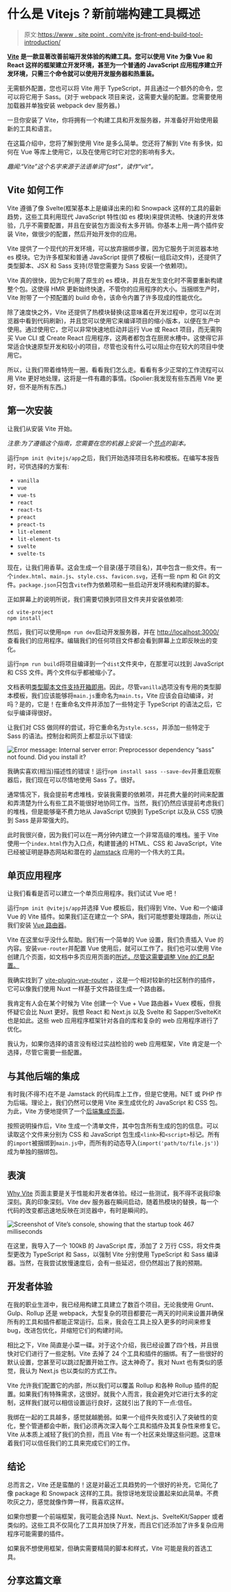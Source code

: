 # 什么是 Vitejs？新前端构建工具概述

> 原文:[https://www . site point . com/vite js-front-end-build-tool-introduction/](https://www.sitepoint.com/vitejs-front-end-build-tool-introduction/)

**[Vite](https://vitejs.dev/) 是一款显著改善前端开发体验的构建工具。您可以使用 Vite 为像 Vue 和 React 这样的框架建立开发环境，甚至为一个普通的 JavaScript 应用程序建立开发环境，只需三个命令就可以使用开发服务器和热重装。**

无需额外配置，您也可以将 Vite 用于 TypeScript，并且通过一个额外的命令，您可以将它用于 Sass。(对于 webpack 项目来说，这需要大量的配置。您需要使用加载器并单独安装 webpack dev 服务器。)

一旦你安装了 Vite，你将拥有一个构建工具和开发服务器，并准备好开始使用最新的工具和语言。

在这篇介绍中，您将了解到使用 Vite 是多么简单。您还将了解到 Vite 有多快，如何在 Vue 等库上使用它，以及在使用它时它对您的影响有多大。

*趣闻:“Vite”这个名字来源于法语单词“fast”，读作“vit”。*

## Vite 如何工作

Vite 遵循了像 Svelte(框架基本上是编译出来的)和 Snowpack 这样的工具的最新趋势，这些工具利用现代 JavaScript 特性(如 es 模块)来提供流畅、快速的开发体验，几乎不需要配置，并且在安装包方面没有太多开销。你基本上用一两个插件安装 Vite，做很少的配置，然后开始开发你的应用。

Vite 提供了一个现代的开发环境，可以放弃捆绑步骤，因为它服务于浏览器本地 es 模块。它为许多框架和普通 JavaScript 提供了模板(一组启动文件)，还提供了类型脚本、JSX 和 Sass 支持(尽管您需要为 Sass 安装一个依赖项)。

Vite 真的很快，因为它利用了原生的 es 模块，并且在发生变化时不需要重新构建整个包。这使得 HMR 更新始终快速，不管你的应用程序的大小。当捆绑生产时，Vite 附带了一个预配置的 build 命令，该命令内置了许多现成的性能优化。

除了速度快之外，Vite 还提供了热模块替换(这意味着在开发过程中，您可以在浏览器中看到代码刷新)，并且您可以使用它来编译项目的缩小版本，以便在生产中使用。通过使用它，您可以非常快速地启动并运行 Vue 或 React 项目，而无需购买 Vue CLI 或 Create React 应用程序，这两者都包含在厨房水槽中。这使得它非常适合快速原型开发和较小的项目，尽管也没有什么可以阻止你在较大的项目中使用它。

所以，让我们带着维特兜一圈，看看我们怎么走。看看有多少正常的工作流程可以用 Vite 更好地处理，这将是一件有趣的事情。(Spolier:我发现有些东西用 Vite 更好，但不是所有东西。)

## 第一次安装

让我们从安装 Vite 开始。

*注意:为了遵循这个指南，您需要在您的机器上安装一个[节点](https://www.sitepoint.com/quick-tip-multiple-versions-node-nvm/)的副本。*

运行`npm init @vitejs/app`之后，我们开始选择项目名称和模板。在编写本报告时，可供选择的方案有:

*   `vanilla`
*   `vue`
*   `vue-ts`
*   `react`
*   `react-ts`
*   `preact`
*   `preact-ts`
*   `lit-element`
*   `lit-element-ts`
*   `svelte`
*   `svelte-ts`

现在，让我们用香草。这会生成一个目录(基于项目名)，其中包含一些文件。有一个`index.html`、`main.js`、`style.css`、`favicon.svg`，还有一些 npm 和 Git 的文件。`package.json`只包含`vite`作为依赖项和一些启动开发环境和构建的脚本。

正如屏幕上的说明所说，我们需要切换到项目文件夹并安装依赖项:

```
cd vite-project
npm install 
```

然后，我们可以使用`npm run dev`启动开发服务器，并在 [http://localhost:3000/](http://localhost:3000/) 查看我们的应用程序。编辑我们的任何项目文件都会看到屏幕上立即反映出的变化。

运行`npm run build`将项目编译到一个`dist`文件夹中，在那里可以找到 JavaScript 和 CSS 文件。两个文件似乎都被缩小了。

文档表明[类型脚本文件支持开箱即用](https://vitejs.dev/guide/features.html#typescript)。因此，尽管`vanilla`选项没有专用的类型脚本模板，我们应该能够将`main.js`重命名为`main.ts`，Vite 应该会自动编译，对吗？是的，它是！在重命名文件并添加了一些特定于 TypeScript 的语法之后，它似乎编译得很好。

让我们对 CSS 做同样的尝试，将它重命名为`style.scss`，并添加一些特定于 Sass 的语法。控制台和网页上都显示以下错误:

![Error message: Internal server error: Preprocessor dependency “sass” not found. Did you install it?](../Images/12d8fce4e03b027894173aafdac58023.png)

我确实喜欢(相当)描述性的错误！运行`npm install sass --save-dev`并重启观察器后，我们现在可以尽情地使用 Sass 了。很好。

通常情况下，我会提前考虑堆栈，安装我需要的依赖项，并花费大量的时间来配置和弄清楚为什么有些工具不能很好地协同工作。当然，我们仍然应该提前考虑我们的堆栈，但是能够毫不费力地从 JavaScript 切换到 TypeScript 以及从 CSS 切换到 Sass 是非常强大的。

此时我很兴奋，因为我们可以在一两分钟内建立一个非常高级的堆栈。鉴于 Vite 使用一个`index.html`作为入口点，构建普通的 HTML、CSS 和 JavaScript，Vite 已经被证明是静态网站和潜在的 [Jamstack](https://www.sitepoint.com/learn-jamstack/) 应用的一个伟大的工具。

## 单页应用程序

让我们看看是否可以建立一个单页应用程序。我们试试 Vue 吧！

运行`npm init @vitejs/app`并选择 Vue 模板后，我们得到 Vite、Vue 和一个编译 Vue 的 Vite 插件。如果我们正在建立一个 SPA，我们可能想要处理路由，所以让我们安装 [Vue 路由器](https://www.npmjs.com/package/vue-router)。

Vite 在这里似乎没什么帮助。我们有一个简单的 Vue 设置，我们负责插入 Vue 的内容。安装`vue-router`并配置 Vue 使用后，就可以工作了。我们也可以使用 Vite 创建几个页面，如文档中多页应用页面的[所述，尽管这需要调整 Vite 的汇总配置。](https://vitejs.dev/guide/build.html#multi-page-app)

我确实找到了 [vite-plugin-vue-router](https://www.npmjs.com/package/vite-plugin-vue-router) ，这是一个相对较新的社区制作的插件，它可以像我们使用 Nuxt 一样基于文件路径生成一个路由器。

我肯定有人会在某个时候为 Vite 创建一个 Vue + Vue 路由器+ Vuex 模板，但我怀疑它会比 Nuxt 更好。我想 React 和 Next.js 以及 Svelte 和 Sapper/SvelteKit 也是如此。这些 web 应用程序框架针对各自的库和复杂的 web 应用程序进行了优化。

我认为，如果你选择的语言没有经过实战检验的 web 应用框架，Vite 肯定是一个选择，尽管它需要一些配置。

## 与其他后端的集成

有时我(不得不)在不是 Jamstack 的代码库上工作，但是它使用。NET 或 PHP 作为后端。理论上，我们仍然可以使用 Vite 来生成优化的 JavaScript 和 CSS 包。为此，Vite 方便地提供了一个[后端集成页面](https://vitejs.dev/guide/backend-integration.html)。

按照说明操作后，Vite 生成一个清单文件，其中包含所有生成的包的信息。可以读取这个文件来分别为 CSS 和 JavaScript 包生成`<link>`和`<script>`标记。所有的`import`被捆绑到`main.js`中，而所有的动态导入(`import('path/to/file.js')`)成为单独的捆绑包。

## 表演

[Why Vite](https://vitejs.dev/guide/why.html) 页面主要是关于性能和开发者体验。经过一些测试，我不得不说我印象深刻。真的印象深刻。Vite dev 服务器在瞬间启动，随着热模块的替换，每一个代码的改变都迅速地反映在浏览器中，有时是瞬间的。

![Screenshot of Vite’s console, showing that the startup took 467 milliseconds](../Images/be077e263880d44475437bdddd36c5ba.png)

在这里，我导入了一个 100kB 的 JavaScript 库，添加了 2 万行 CSS，将文件类型更改为 TypeScript 和 Sass，以强制 Vite 分别使用 TypeScript 和 Sass 编译器。当然，在我尝试放慢速度后，会有一些延迟，但仍然超出了我的预期。

## 开发者体验

在我的职业生涯中，我已经用构建工具建立了数百个项目。无论我使用 Grunt、Gulp、Rollup 还是 webpack，大型复杂的项目都要花一两天的时间来设置并确保所有的工具和插件都能正常运行。后来，我会在工具上投入更多的时间来修复 bug，改进包优化，并缩短它们的构建时间。

相比之下，Vite 简直是小菜一碟。对于这个介绍，我已经设置了四个栈，并且很快对它们进行了一些定制。Vite 去掉了 24 个工具和插件的捆绑。有了一些很好的默认设置，您甚至可以跳过配置开始工作。这太神奇了。我对 Nuxt 也有类似的感觉，我认为 Next.js 也以类似的方式工作。

Vite 允许我们配置它的内部，所以我们可以覆盖 Rollup 和各种 Rollup 插件的配置。如果我们有特殊需求，这很好。就我个人而言，我会避免对它进行太多的定制，这样我们就可以相信设置运行良好，这就引出了我的下一点:信任。

我绑在一起的工具越多，感觉就越脆弱。如果一个组件失败或引入了突破性的变化，整个管道都会中断，我们必须再次深入每个工具和插件及其复杂性来修复它。Vite 从本质上减轻了我们的负担，而且 Vite 有一个社区来处理这些问题。这意味着我们可以信任我们的工具来完成它们的工作。

## 结论

总而言之，Vite 还是蛮酷的！这是对最近工具趋势的一个很好的补充，它简化了像 package 和 Snowpack 这样的工具。我惊讶地发现设置起来如此简单。不费吹灰之力，感觉就像作弊一样，我喜欢这样。

如果你想要一个前端框架，我可能会选择 Nuxt、Next.js、SvelteKit/Sapper 或者类似的。这些工具不仅简化了工具并加快了开发，而且它们还添加了许多复杂应用程序可能需要的插件。

如果我不想使用框架，但确实需要精简的脚本和样式，Vite 可能是我的首选工具。

## 分享这篇文章
